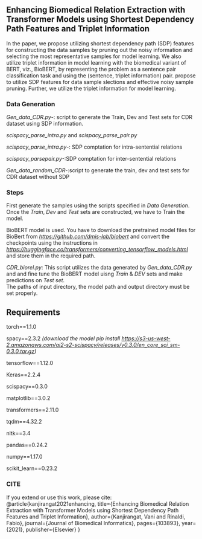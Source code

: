 ## Enhancing Biomedical Relation Extraction with Transformer Models using Shortest Dependency Path Features and Triplet Information

In the paper, we propose utilizing shortest dependency path (SDP) features for constructing the data samples by pruning out the noisy information and selecting the most representative samples for model learning. We also utilize triplet information in model learning with the biomedical variant of BERT, viz., BioBERT, by representing the problem as a sentence pair classification task and using the (sentence, triplet information) pair. propose to utilize SDP features for data sample slections and effective noisy sample pruning. Further, we utilize the triplet information for model learning.

### Data Generation
*Gen_data_CDR.py*-: script to generate the Train, Dev and Test sets for CDR dataset using SDP information.

*scispacy_parse_intra.py* and *scispacy_parse_pair.py*  

*scispacy_parse_intra.py*-: SDP comptation for intra-sentential relations 

*scispacy_parsepair.py*-:SDP comptation for inter-sentential relations  

*Gen_data_random_CDR*-:script to generate the train, dev and test sets for CDR dataset without SDP  

### Steps 

First generate the samples using the scripts specified in *Data Generation*. Once the *Train*, *Dev* and *Test* sets are constructed, we have to Train the model.

BioBERT model is used. You have to download the pretrained model files for BioBert from *https://github.com/dmis-lab/biobert* and convert the checkpoints using the instructions in *https://huggingface.co/transformers/converting_tensorflow_models.html* and store them in the required path. 

*CDR_biorel.py*: This script utilizes the data generated by *Gen_data_CDR.py* and and fine tune the BioBERT model uisng *Train* & *DEV* sets and make predictions on *Test set*.  
The paths of input directory, the model path and output directory must be set properly. 


## Requirements
torch==1.1.0

spacy==2.3.2 *(download the model pip install https://s3-us-west-2.amazonaws.com/ai2-s2-scispacy/releases/v0.3.0/en_core_sci_sm-0.3.0.tar.gz)*

tensorflow==1.12.0

Keras==2.2.4

scispacy==0.3.0

matplotlib==3.0.2

transformers==2.11.0

tqdm==4.32.2

nltk==3.4

pandas==0.24.2

numpy==1.17.0

scikit_learn==0.23.2

### CITE
If you extend or use this work, please cite:
@article{kanjirangat2021enhancing,
  title={Enhancing Biomedical Relation Extraction with Transformer Models using Shortest Dependency Path Features and Triplet Information},
  author={Kanjirangat, Vani and Rinaldi, Fabio},
  journal={Journal of Biomedical Informatics},
  pages={103893},
  year={2021},
  publisher={Elsevier}
}
